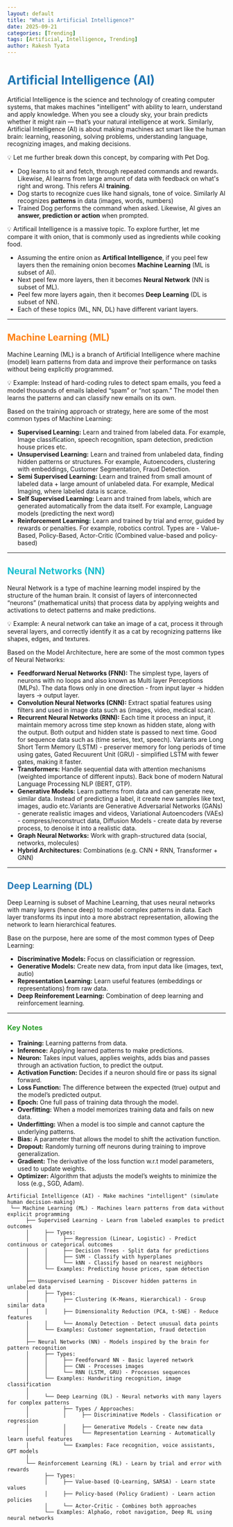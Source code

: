 ```yaml
---
layout: default
title: "What is Artificial Intelligence?"
date: 2025-09-21
categories: [Trending]
tags: [Artificial, Intelligence, Trending]
author: Rakesh Tyata
---
```


# <span style="color:#1f77b4;">Artificial Intelligence (AI)</span>

Artificial Intelligence is the science and technology of creating computer systems, that makes machines "intelligent" with ability to learn, understand and apply knowledge. When you see a cloudy sky, your brain predicts whether it might rain — that’s your natural intelligence at work. Similarly, Artificial Intelligence (AI) is about making machines act smart like the human brain: learning, reasoning, solving problems, understanding language, recognizing images, and making decisions.

💡 Let me further break down this concept, by comparing with Pet Dog.

- Dog learns to sit and fetch, through repeated commands and rewards. Likewise, AI learns from large amount of data with feedback on what's right and wrong. This refers AI **training**.
- Dog starts to recognize cues like hand signals, tone of voice. Similarly AI recognizes **patterns** in data (images, words, numbers)
- Trained Dog performs the command when asked. Likewise, AI gives an **answer, prediction or action** when prompted.

💡 Artificail Intelligence is a massive topic. To explore further, let me compare it with onion, that is commonly used as ingredients while cooking food.

- Assuming the entire onion as **Artifical Intelligence**, if you peel few layers then the remaining onion becomes **Machine Learning** (ML is subset of AI).
- Next peel few more layers, then it becomes **Neural Network** (NN is subset of ML).
- Peel few more layers again, then it becomes **Deep Learning** (DL is subset of NN).
- Each of these topics (ML, NN, DL) have different variant layers.

---

## <span style="color:#ff7f0e;">Machine Learning (ML)</span>

Machine Learning (ML) is a branch of Artificial Intelligence where machine (model) learn patterns from data and improve their performance on tasks without being explicitly programmed.

💡 Example: Instead of hard-coding rules to detect spam emails, you feed a model thousands of emails labeled “spam” or “not spam.” The model then learns the patterns and can classify new emails on its own.

Based on the training approach or strategy, here are some of the most common types of Machine Learning:

- **Supervised Learning:** Learn and trained from labeled data. For example, Image classification, speech recognition, spam detection, prediction house prices etc.
- **Unsupervised Learning:** Learn and trained from unlabeled data, finding hidden patterns or structures. For example, Autoencoders, clustering with embeddings, Customer Segmentation, Fraud Detection.
- **Semi Supervised Learning:** Learn and trained from small amount of labeled data + large amount of unlabeled data. For example, Medical Imaging, where labeled data is scarce.
- **Self Supervised Learning:** Learn and trained from labels, which are generated automatically from the data itself. For example, Language models (predicting the next word)
- **Reinforcement Learning:** Learn and trained by trial and error, guided by rewards or penalties. For example, robotics control. Types are - Value-Based, Policy-Based, Actor-Critic (Combined value-based and policy-based)

---

## <span style="color:#17becf;">Neural Networks (NN)</span>

Neural Network is a type of machine learning model inspired by the structure of the human brain. It consist of layers of interconnected “neurons” (mathematical units) that process data by applying weights and activations to detect patterns and make predictions.

💡 Example: A neural network can take an image of a cat, process it through several layers, and correctly identify it as a cat by recognizing patterns like shapes, edges, and textures.

Based on the Model Architecture, here are some of the most common types of Neural Networks:

- **Feedforward Nerual Networks (FNN):** The simplest type, layers of neurons with no loops and also known as Multi layer Perceptions (MLPs). The data flows only in one direction - from input layer -> hidden layers -> output layer.
- **Convolution Neural Networks (CNN):** Extract spatial features using filters and used in image data such as (images, video, medical scan).
- **Recurrent Neural Networks (RNN):** Each time it process an input, it maintain memory across time step known as hidden state, along with the output. Both output and hidden state is passed to next time. Good for sequence data such as (time series, text, speech). Variants are Long Short Term Memory (LSTM) - preserver memory for long periods of time using gates, Gated Recuurent Unit (GRU) - simplified LSTM with fewer gates, making it faster.
- **Transformers:** Handle sequential data with attention mechanisms (weighted importance of different inputs). Back bone of modern Natural Language Processing NLP (BERT, GTP).
- **Generative Models:** Learn patterns from data and can generate new, similar data. Instead of predicting a label, it create new samples like text, images, audio etc.Variants are Generative Adversarial Networks (GANs) - generate realistic images and videos, Variational Autoencoders (VAEs) - compress/reconstruct data, Diffusion Models - create data by reverse process, to denoise it into a realistic data.
- **Graph Neural Networks:** Work with graph-structured data (social, networks, molecules)
- **Hybrid Architectures:** Combinations (e.g. CNN + RNN, Transformer + GNN)

---

## <span style="color:#1f77b4;">Deep Learning (DL)</span>

Deep Learning is subset of Machine Learning, that uses neural networks with many layers (hence deep) to model complex patterns in data. Each layer transforms its input into a more abstract representation, allowing the network to learn hierarchical features.

Base on the purpose, here are some of the most common types of Deep Learning:

- **Discriminative Models:** Focus on classificiation or regression.
- **Generative Models:** Create new data, from input data like (images, text, autio)
- **Representation Learning:** Learn useful features (embeddings or representations) from raw data.
- **Deep Reinforement Learning:** Combination of deep learning and reinforcement learning.

---

### <span style="color:#2ca02c;">Key Notes</span>

- **Training:** Learning patterns from data.
- **Inference:** Applying learned patterns to make predictions.
- **Neuron:** Takes input values, applies weights, adds bias and passes through an activation fuction, to predict the output.
- **Activation Function:** Decides if a neuron should fire or pass its signal forward.
- **Loss Function:** The difference between the expected (true) output and the model’s predicted output.
- **Epoch:** One full pass of training data through the model.
- **Overfitting:** When a model memorizes training data and fails on new data.
- **Underfitting:** When a model is too simple and cannot capture the underlying patterns.
- **Bias:** A parameter that allows the model to shift the activation function.
- **Dropout:** Randomly turning off neurons during training to improve generalization.
- **Gradient:** The derivative of the loss function w.r.t model parameters, used to update weights.
- **Optimizer:** Algorithm that adjusts the model’s weights to minimize the loss (e.g., SGD, Adam).

```
Artificial Intelligence (AI) - Make machines "intelligent" (simulate human decision-making)
 └── Machine Learning (ML) - Machines learn patterns from data without explicit programming
      ├── Supervised Learning - Learn from labeled examples to predict outcomes
      │     ├── Types:
      │     │     ├── Regression (Linear, Logistic) - Predict continuous or categorical outcomes
      │     │     ├── Decision Trees - Split data for predictions
      │     │     ├── SVM - Classify with hyperplanes
      │     │     └── kNN - Classify based on nearest neighbors
      │     └── Examples: Predicting house prices, spam detection
      │
      ├── Unsupervised Learning - Discover hidden patterns in unlabeled data
      │     ├── Types:
      │     │     ├── Clustering (K-Means, Hierarchical) - Group similar data
      │     │     ├── Dimensionality Reduction (PCA, t-SNE) - Reduce features
      │     │     └── Anomaly Detection - Detect unusual data points
      │     └── Examples: Customer segmentation, fraud detection
      │
      ├── Neural Networks (NN) - Models inspired by the brain for pattern recognition
      │     ├── Types:
      │     │     ├── Feedforward NN - Basic layered network
      │     │     ├── CNN - Processes images
      │     │     └── RNN (LSTM, GRU) - Processes sequences
      │     └── Examples: Handwriting recognition, image classification
      │
      │     └── Deep Learning (DL) - Neural networks with many layers for complex patterns
      │           ├── Types / Approaches:
      │           │     ├── Discriminative Models - Classification or regression
      │           │     ├── Generative Models - Create new data
      │           │     └── Representation Learning - Automatically learn useful features
      │           └── Examples: Face recognition, voice assistants, GPT models
      │
      └── Reinforcement Learning (RL) - Learn by trial and error with rewards
            ├── Types:
            │     ├── Value-based (Q-Learning, SARSA) - Learn state values
            │     ├── Policy-based (Policy Gradient) - Learn action policies
            │     └── Actor-Critic - Combines both approaches
            └── Examples: AlphaGo, robot navigation, Deep RL using neural networks

```

